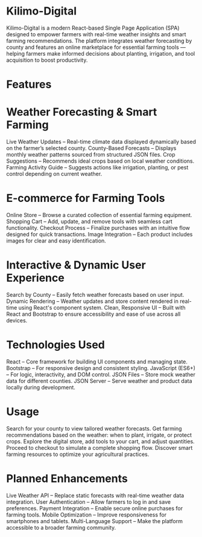 # Kilimo-Digital

Kilimo-Digital is a modern React-based Single Page Application (SPA) designed to empower farmers with real-time weather insights and smart farming recommendations. The platform integrates weather forecasting by county and features an online marketplace for essential farming tools — helping farmers make informed decisions about planting, irrigation, and tool acquisition to boost productivity.

# Features
# Weather Forecasting & Smart Farming
Live Weather Updates – Real-time climate data displayed dynamically based on the farmer’s selected county.
County-Based Forecasts – Displays monthly weather patterns sourced from structured JSON files.
Crop Suggestions – Recommends ideal crops based on local weather conditions.
Farming Activity Guide – Suggests actions like irrigation, planting, or pest control depending on current weather.

# E-commerce for Farming Tools
Online Store – Browse a curated collection of essential farming equipment.
Shopping Cart – Add, update, and remove tools with seamless cart functionality.
Checkout Process – Finalize purchases with an intuitive flow designed for quick transactions.
Image Integration – Each product includes images for clear and easy identification.

# Interactive & Dynamic User Experience
Search by County – Easily fetch weather forecasts based on user input.
Dynamic Rendering – Weather updates and store content rendered in real-time using React's component system.
Clean, Responsive UI – Built with React and Bootstrap to ensure accessibility and ease of use across all devices.

# Technologies Used
React – Core framework for building UI components and managing state.
Bootstrap – For responsive design and consistent styling.
JavaScript (ES6+) – For logic, interactivity, and DOM control.
JSON Files – Store mock weather data for different counties.
JSON Server – Serve weather and product data locally during development.

# Usage
Search for your county to view tailored weather forecasts.
Get farming recommendations based on the weather: when to plant, irrigate, or protect crops.
Explore the digital store, add tools to your cart, and adjust quantities.
Proceed to checkout to simulate a complete shopping flow.
Discover smart farming resources to optimize your agricultural practices.

# Planned Enhancements
Live Weather API – Replace static forecasts with real-time weather data integration.
User Authentication – Allow farmers to log in and save preferences.
Payment Integration – Enable secure online purchases for farming tools.
Mobile Optimization – Improve responsiveness for smartphones and tablets.
Multi-Language Support – Make the platform accessible to a broader farming community.